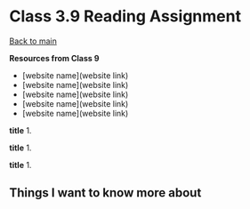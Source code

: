 # Class 3.9 Reading Assignment

[Back to main](https://michaeldulin.github.io/reading-notes)

**Resources from Class 9**
- [website name](website link)
- [website name](website link)
- [website name](website link)
- [website name](website link)
- [website name](website link)

**title**
1. 
  
**title**
1. 
  
**title**
1.

## Things I want to know more about